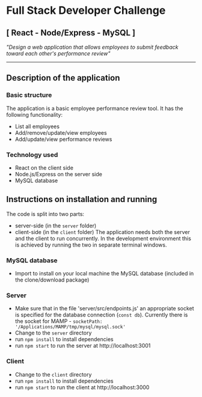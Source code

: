 # Full Stack Developer Challenge
## [ React - Node/Express - MySQL ]
*"Design a web application that allows employees to submit feedback toward each other's performance review"*

---

## Description of the application
### Basic structure
The application is a basic employee performance review tool. It has the following functionality:
- List all employees
- Add/remove/update/view employees
- Add/update/view performance reviews

### Technology used
- React on the client side
- Node.js/Express on the server side
- MySQL database

## Instructions on installation and running
The code is split into two parts:
- server-side (in the `server` folder)
- client-side (in the `client` folder)
The application needs both the server and the client to run concurrently. In the development environment this is achieved by running the two in separate terminal windows.

### MySQL database
- Import to install on your local machine the MySQL database (included in the clone/download package)

### Server
- Make sure that in the file 'server/src/endpoints.js' an appropriate socket is specified for the database connection (`const db`). Currently there is the socket for MAMP - `socketPath: '/Applications/MAMP/tmp/mysql/mysql.sock'`
- Change to the `server` directory
- run `npm install` to install dependencies
- run `npm start` to run the server at http://localhost:3001

### Client
- Change to the `client` directory
- run `npm install` to install dependencies
- run `npm start` to run the client at http://localhost:3000

